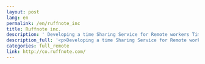 ```yaml
---
layout: post
lang: en
permalink: /en/ruffnote_inc
title: Ruffnote inc.
description: ' Developing a time Sharing Service for Remote workers TimeCrowd '
description_full: '<p>Developing a time Sharing Service for Remote workers <a href="https://timecrowd.net/">TimeCrowd</a></p>'
categories: full_remote
link: http://co.ruffnote.com/
---
```

